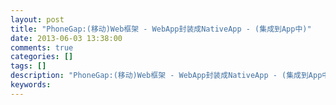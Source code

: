 ```yaml
---
layout: post
title: "PhoneGap:(移动)Web框架 - WebApp封装成NativeApp - (集成到App中)"
date: 2013-06-03 13:38:00 
comments: true
categories: []
tags: []
description: "PhoneGap:(移动)Web框架 - WebApp封装成NativeApp - (集成到App中)"
keywords: 
---
```





